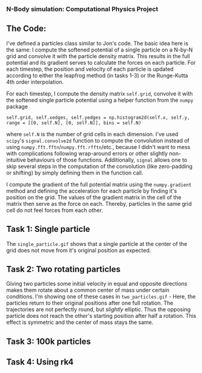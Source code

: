 ### N-Body simulation: Computational Physics Project

## The Code:
I've defined a particles class similar to Jon's code. The basic idea here is the same: I compute the softened potential of a single particle on a N-by-N grid and convolve it with the particle density matrix. This results in the full potential and its gradient serves to calculate the forces on each particle. For each timestep, the position and velocity of each particle is updated according to either the leapfrog method (in tasks 1-3) or the Runge-Kutta 4th order interpolation.

For each timestep, I compute the density matrix ``self.grid``, convolve it with the softened single particle potential using a helper function from the `numpy` package
```
self.grid, self.xedges, self.yedges = np.histogram2d(self.x, self.y, range = [[0, self.N], [0, self.N]], bins = self.N)
```
where `self.N` is the number of grid cells in each dimension. I've used `scipy`'s `signal.convolve2d` function to compute the convolution instead of using `numpy.fft.fftn`/`numpy.fft.rfftn`/etc., because I didn't want to mess with complications following wrap-around errors or other slightly non-intuitive behaviours of those functions. Additionally, `signal` allows one to skip several steps in the computation of the convolution (like zero-padding or shifting) by simply defining them in the function call. 

I compute the gradient of the full potential matrix using the `numpy.gradient` method and defining the acceleration for each particle by finding it's position on the grid. The values of the gradient matrix in the cell of the matrix then serve as the force on each. Thereby, particles in the same grid cell do not feel forces from each other.


## Task 1: Single particle

The `single_particle.gif` shows that a single particle at the center of the grid does not move from it's original position as expected.

## Task 2: Two rotating particles

Giving two particles some initial velocity in equal and opposite directions makes them rotate about a common center of mass under certain conditions. I'm showing one of these cases in `two_particles.gif` - Here, the particles return to their original positions after one full rotation. The trajectories are not perfectly round, but *slightly* elliptic. Thus the opposing particle does not reach the other's starting position after half a rotation. This effect is symmetric and the center of mass stays the same. 

## Task 3: 100k particles


## Task 4: Using rk4
